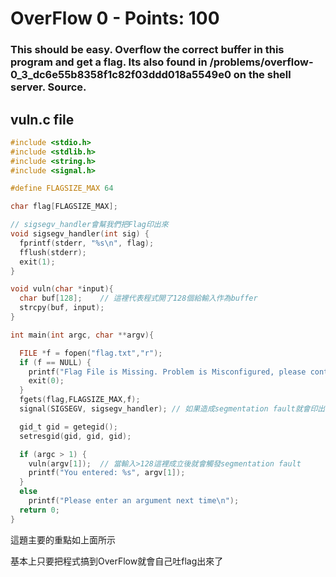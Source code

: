 
# OverFlow 0 - Points: 100

### This should be easy. Overflow the correct buffer in this program and get a flag. Its also found in /problems/overflow-0_3_dc6e55b8358f1c82f03ddd018a5549e0 on the shell server. Source.

## vuln.c file
```c
#include <stdio.h>
#include <stdlib.h>
#include <string.h>
#include <signal.h>

#define FLAGSIZE_MAX 64

char flag[FLAGSIZE_MAX];

// sigsegv_handler會幫我們把Flag印出來
void sigsegv_handler(int sig) {
  fprintf(stderr, "%s\n", flag);
  fflush(stderr);
  exit(1);
}

void vuln(char *input){
  char buf[128];    // 這裡代表程式開了128個給輸入作為buffer
  strcpy(buf, input);
}

int main(int argc, char **argv){

  FILE *f = fopen("flag.txt","r");
  if (f == NULL) {
    printf("Flag File is Missing. Problem is Misconfigured, please contact an Admin if you are running this on the shell server.\n");
    exit(0);
  }
  fgets(flag,FLAGSIZE_MAX,f);
  signal(SIGSEGV, sigsegv_handler); // 如果造成segmentation fault就會印出flag

  gid_t gid = getegid();
  setresgid(gid, gid, gid);

  if (argc > 1) {
    vuln(argv[1]);  // 當輸入>128這裡成立後就會觸發segmentation fault
    printf("You entered: %s", argv[1]);
  }
  else
    printf("Please enter an argument next time\n");
  return 0;
}
```
這題主要的重點如上面所示

基本上只要把程式搞到OverFlow就會自己吐flag出來了



















